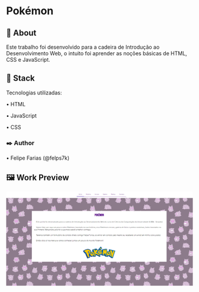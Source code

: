 # Pokémon

## 📖 About

Este trabalho foi desenvolvido para a cadeira de Introdução ao Desenvolvimento Web, o intuito foi aprender as noções básicas de HTML, CSS e JavaScript.

## 🔧 Stack
Tecnologias utilizadas:

• HTML

• JavaScript

• CSS

### ✒️ Author

• Felipe Farias (@felps7k)

## 🖼 Work Preview

![Final Preview](https://github.com/felps7k/pok-mon/blob/main/preview.png)
